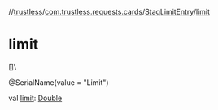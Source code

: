 //[trustless](../../../index.md)/[com.trustless.requests.cards](../index.md)/[StaqLimitEntry](index.md)/[limit](limit.md)

# limit

[]\

@SerialName(value = &quot;Limit&quot;)

val [limit](limit.md): [Double](https://kotlinlang.org/api/latest/jvm/stdlib/kotlin/-double/index.html)
